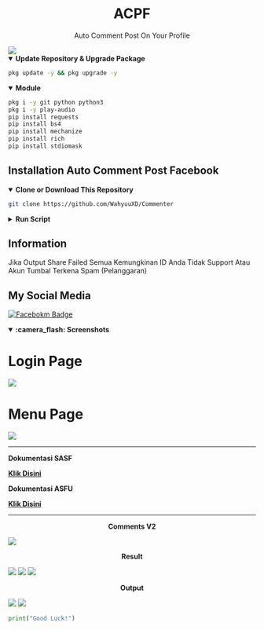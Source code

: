 <h1 align='center'>ACPF</h1>
<p align='center'>Auto Comment Post On Your Profile</p>
<img src="/img/Commenter.png"/>
<details open>
  <summary><strong>Update Repository & Upgrade Package</strong></summary>
  
```bash
pkg update -y && pkg upgrade -y
```
</details>
<details open>
  <summary><strong>Module</strong></summary>
  
  ```bash
  pkg i -y git python python3
  pkg i -y play-audio
  pip install requests
  pip install bs4
  pip install mechanize
  pip install rich
  pip install stdiomask
  ```
</details>

## Installation Auto Comment Post Facebook

  <details open>
  <summary><strong>Clone or Download This Repository</strong></summary>

```bash
git clone https://github.com/WahyuuXD/Commenter
```
  </details>
  <details>
  <summary><strong>Run Script</strong></summary>

- Move to Folder

```bash
cd Commenter
```

- Update Repository
```bash
git pull
```
- Enter the Tools
```bash
python3 Run.py
```

</details>
  

<h2>Information</h2>
<p> Jika Output Share Failed Semua Kemungkinan ID Anda Tidak Support Atau Akun Tumbal Terkena Spam (Pelanggaran)</p>

## My Social Media
[![Facebokm Badge](https://img.shields.io/badge/-WahyuXD-blue?style=flat&logo=Facebook&.logoColor=blue&link=https://www.facebook.com/Wahyu.w4hyu.404/)](https://www.facebook.com/Wahyu.w4hyu.404)


  <details open>
  <summary><strong>:camera_flash: Screenshots</strong></summary>
  
   # Login Page
   <img src="/img/login.png">
   
   # Menu Page
   <img src="/img/menu.png">
   
   ***
   <b>
   <p>Dokumentasi SASF</p>
   <a href="https://github.com/WahyuuXD/SASF">Klik Disini</a>
   
   <p>Dokumentasi ASFU</p>
   <a href="https://github.com/WahyuuXD/unliShare">Klik Disini</a>
   </b>
   
   ***
   <p align="center"><b>Comments V2</b></p>
   <img src="/img/successv2.png" />
   <p align="center"><b>Result</b></p>
   <img src="/img/success.png"/>
   <img src="/img/failed.png"/>
   <img src="/img/result.png"/>
   <p align="center"><b>Output</b></p>
   <img src="/img/komen.png" />
   <img src="/img/resultv2.png" />
   </details>

```python
print("Good Luck!")
```

